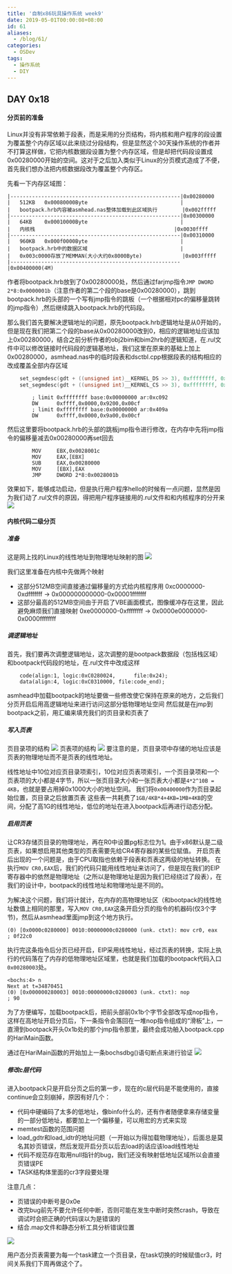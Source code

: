 ```yaml
---
title: '自制x86玩具操作系统 week9'
date: 2019-05-01T00:00:08+08:00
id: 61
aliases:
  - /blog/61/
categories:
  - OSDev
tags:
  - 操作系统
  - DIY
---
```


## DAY 0x18

#### 分页前的准备

Linux并没有非常依赖于段表，而是采用的分页结构，将内核和用户程序的段设置为覆盖整个内存区域以此来绕过分段结构，但是显然这个30天操作系统的作者并不打算这样做，它把内核数据段设置为整个内存区域，但是却把代码段设置成0x00280000开始的空间。这对于之后加入类似于Linux的分页模式造成了不便，首先我们想办法把内核数据段改为覆盖整个内存区。


先看一下内存区域图：
```
|-------------------------------------------------------|0x00280000
|	512KB	0x00080000Byte								|
|	bootpack.hrb内容被asmhead.nas整体加载到此区域执行		|0x002fffff
|-------------------------------------------------------|0x00300000
|	64KB	0x00010000Byte								|
|	内核栈												|0x0030ffff
|-------------------------------------------------------|0x00310000
|	960KB	0x000f0000Byte								|
|	bootpack.hrb中的数据区域								|
|	0x003c0000存放了MEMMAN(大小大约0x8000Byte)				|0x003fffff
|-------------------------------------------------------|0x00400000(4M)
```
作者将bootpack.hrb放到了0x00280000处，然后通过farjmp指令`JMP DWORD 2*8:0x0000001b`（注意作者的第二个段的base是0x00280000），跳到bootpack.hrb的头部的一个写有jmp指令的跳板（一个根据相对pc的偏移量跳转的jmp指令）,然后继续跳入bootpack.hrb的代码段。

那么我们首先要解决逻辑地址的问题，原先bootpack.hrb逻辑地址是从0开始的，但是现在我们把第二个段的base从0x00280000改到0，相应的逻辑地址应该加上0x00280000，结合之前分析作者的obj2bim和bim2hrb的逻辑知道，在.rul文件中可以修改链接时代码段的逻辑基地址，我们这里在原来的基础上加上0x00280000，asmhead.nas中的临时段表和dsctbl.cpp根据段表的结构相应的改成覆盖全部内存区域
```cpp
	set_segmdesc(gdt + ((unsigned int)__KERNEL_DS >> 3), 0xffffffff, 0x00000000, AR_DATA32_RW);
	set_segmdesc(gdt + ((unsigned int)__KERNEL_CS >> 3), 0xffffffff, 0x00000000, AR_CODE32_ER);
```
```assembly
		; limit 0xffffffff base:0x00000000 ar:0xc092 
		DW		0xffff,0x0000,0x9200,0x00cf
		; limit 0xffffffff base:0x00000000 ar:0x409a
		DW		0xffff,0x0000,0x9a00,0x00cf
```
然后这里要将bootpack.hrb的头部的跳板jmp指令进行修改，在内存中先将jmp指令的偏移量减去0x00280000再set回去
```assembly
		MOV		EBX,0x0028001c
		MOV		EAX,[EBX]
		SUB		EAX,0x00280000
		MOV		[EBX],EAX
		JMP		DWORD 2*8:0x0028001b
```
效果如下，能够成功启动，但是执行用户程序hello的时候有一点问题，显然是因为我们动了.rul文件的原因，得把用户程序链接用的.rul文件和和内核程序的分开来
![](/images/blog/os/17.png)


#### 内核代码二级分页

##### 准备

这是网上找的Linux的线性地址到物理地址映射的图
![](/images/blog/os/16.png)

我们这里准备在内核中先做两个映射
- 这部分512MB空间直接通过偏移量的方式给内核程序用
0xc0000000-0xdfffffff -> 0x000000000000-0x00001fffffff
- 这部分最高的512MB空间由于开启了VBE画面模式，图像缓冲存在这里，因此避免麻烦我们直接映射
0xe0000000-0xffffffff -> 0x0000e0000000-0x0000ffffffff

##### 调逻辑地址
首先，我们要再次调整逻辑地址，这次调整的是bootpack数据段（包括栈区域）和bootpack代码段的地址，在.rul文件中改成这样
```
	code(align:1, logic:0xC0280024,      file:0x24);
	data(align:4, logic:0xC0310000, file:code_end);
```
asmhead中加载bootpack的地址要做一些修改使它保持在原来的地方，之后我们分页开启后用高逻辑地址来进行访问这部分低物理地址空间
然后就是在jmp到bootpack之前，用汇编来填充我们的页目录和页表了

##### 写入页表
页目录项的结构
![](/images/blog/os/15.png)
页表项的结构
![](/images/blog/os/18.png)
要注意的是，页目录项中存储的地址应该是页表的物理地址而不是页表的线性地址。

线性地址中10位对应页目录项索引，10位对应页表项索引，一个页目录项和一个页表项的大小都是4字节，所以一张页目录大小和一张页表大小都是`4*2^10B = 4KB`，也就是要占用掉0x1000大小的地址空间。
我们将`0x00400000`作为页目录起始位置，页目录之后放置页表
这些表一共耗费了`1GB/4KB*4+4KB=1MB+4KB`的空间，分配了高1G的线性地址，低位的地址在进入bootpack后再进行动态分配。

##### 启用页表
让CR3存储页目录的物理地址，再在R0中设置pg标志位为1。由于x86默认是二级页表，如果想启用其他类型的页表需要先给CR4寄存器的某些位赋值。
开启页表后出现的一个问题是，由于CPU取指也依赖于段表和页表这两级的地址转换。
在执行`MOV CR0,EAX`后，我们的代码只能用线性地址来访问了，但是现在我们的EIP寄存器中的依然是物理地址（之所以是物理地址是因为我们已经绕过了段表），在我们的设计中，bootpack的线性地址和物理地址是不同的。

为解决这个问题，我们将计就计，在内存的高物理地址区（和bootpack的线性地址数值上相同的那里，写入`MOV CR0,EAX`这条开启分页的指令的机器码(仅3个字节)，然后从asmhead里面jmp到这个地方执行。
```
(0) [0x0000c0280000] 0010:00000000c0280000 (unk. ctxt): mov cr0, eax              ; 0f22c0
```
执行完这条指令后分页已经开启，EIP采用线性地址，经过页表的转换，实际上执行的代码落在了内存的低物理地址区域里，也就是我们加载的bootpack代码入口`0x00280003`处。
```
<bochs:4> n
Next at t=34870451
(0) [0x000000280003] 0010:00000000c0280003 (unk. ctxt): nop                       ; 90
```
为了方便编写，加载bootpack后，把前头部前0x1b个字节全部改写成nop指令，这样在高地址开启分页后，下一条指令会落回在一堆nop指令组成的“滑板”上，一直滑到bootpack开头0x1b处的那个jmp指令那里，最终会成功舶入bootpack.cpp的HariMain函数。

通过在HariMain函数的开始加上一条bochsdbg()语句断点来进行验证
![](/images/blog/os/19.png)


##### 修改c层代码
进入bootpack只是开启分页之后的第一步，现在的c层代码是不能使用的，直接continue会立刻崩掉，原因有好几个：
- 代码中硬编码了太多的低地址，像binfo什么的，还有作者随便拿来存储变量的一部分低地址，都要加上一个偏移量，可以用宏的方式来实现
- memtest函数的范围问题
- load_gdtr和load_idtr的地址问题（一开始以为得加载物理地址），后面总是莫名其妙页错误，然后发现开启分页以后去load的话应该load线性地址
- 代码不规范存在取用null指针的bug，我们还没有映射低地址区域所以会直接页错误PE
- TASK结构体里面的cr3字段要处理

注意几点：
- 页错误的中断号是0x0e
- 改完bug前先不要允许任何中断，否则可能在发生中断时突然crash，导致在调试时会把正确的代码误以为是错误的
- 结合.map文件和静态分析工具分析错误位置

![](/images/blog/os/20.png)

用户态分页表需要为每一个task建立一个页目录，在task切换的时候赋值cr3，时间关系我们下周再做这个了。


